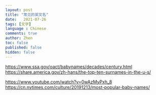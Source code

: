 ```yaml
---
layout: post
title: "常见的英文名"
date:   2021-07-26
tags: [文学]
language : Chinese
comments: true
author: Zhen
toc: false
published: false
hidden: false
---
```


https://www.ssa.gov/oact/babynames/decades/century.html
https://share.america.gov/zh-hans/the-top-ten-surnames-in-the-u-s/

https://www.youtube.com/watch?v=0wAzMyPxh_8
https://cn.nytimes.com/culture/20191213/most-popular-baby-names/
<!--stackedit_data:
eyJoaXN0b3J5IjpbLTEyMjUyMDQyMDVdfQ==
-->